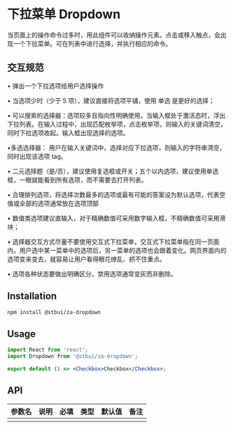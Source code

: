 # 下拉菜单 Dropdown

当页面上的操作命令过多时，用此组件可以收纳操作元素。点击或移入触点，会出现一个下拉菜单。可在列表中进行选择，并执行相应的命令。

## 交互规范

• 弹出一个下拉选项给用户选择操作

• 当选项少时（少于 5 项），建议直接将选项平铺，使用 单选 是更好的选择；

• 可以搜索的选择器：选项较多且指向性明确使用，当输入框处于激活态时，浮出下拉列表。在输入过程中，出现匹配枚举项，点击枚举项，则输入的关键词清空，同时下拉选项收起。输入框出现选择的选项。

•多选选择器： 用户在输入关键词中，选择对应下拉选项，则输入的字符串清空，同时出现该选项 tag。

• 二元选择题（是/否），建议使用复选框或开关；五个以内选项，建议使用单选框，一眼就能看到所有选项，而不需要去打开列表。

• 合理排列选项，将选择次数最多的选项或最有可能的答案设为默认选项，代表空值或全部的选项通常放在选项顶部

• 数值类选项建议直输入，对于精确数值可采用数字输入框，不精确数值可采用滑块；

• 选择器交互方式尽量不要使用交互式下拉菜单，交互式下拉菜单指在同一页面内，用户选中某一菜单中的选项后，另一菜单的选项也会跟着变化。网页界面内的选项变来变去，就容易让用户看得眼花缭乱、抓不住重点。

• 选项各种状态要做出明确区分，禁用选项通常变灰而非删除。

## Installation

```sh
npm install @stbui/za-dropdown
```

## Usage

```jsx
import React from 'react';
import Dropdown from '@stbui/za-dropdown';

export default () => <Checkbox>Checkbox</Checkbox>;
```

## API

| 参数名 | 说明 | 必填 | 类型 | 默认值 | 备注 |
| ------ | ---- | ---- | ---- | ------ | ---- |
|        |      |      |      |        |      |
